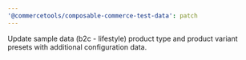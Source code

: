 ```yaml
---
'@commercetools/composable-commerce-test-data': patch
---
```


Update sample data (b2c - lifestyle) product type and product variant presets with additional configuration data.
